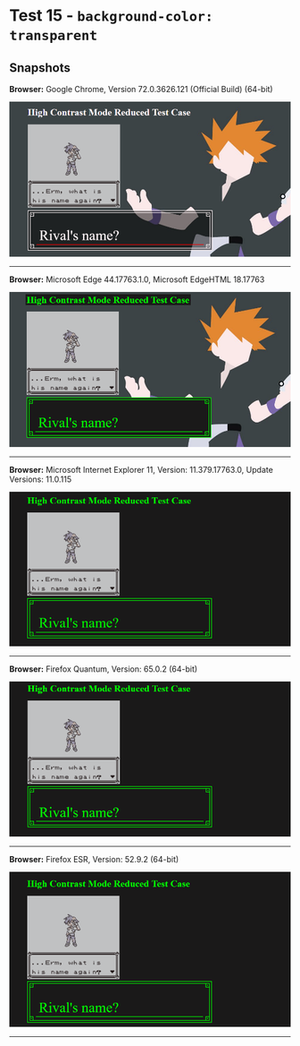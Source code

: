 # Test 15 - `background-color: transparent`

## Snapshots
**Browser:** Google Chrome, Version 72.0.3626.121 (Official Build) (64-bit)

![Chrome Snapshot](/15-transparent/snapshots/GoogleChrome.png)
___

**Browser:** Microsoft Edge 44.17763.1.0, Microsoft EdgeHTML 18.17763

![Edge Snapshot](/15-transparent/snapshots/MicrosoftEdge_HCM.png)
___
**Browser:** Microsoft Internet Explorer 11, Version: 11.379.17763.0, Update Versions: 11.0.115

![Internet Explorer Snapshot](/15-transparent/snapshots/InternetExplorer_HCM.png)
___
**Browser:** Firefox Quantum, Version: 65.0.2 (64-bit)

![Firefox Quantum Snapshot](/15-transparent/snapshots/FirefoxQuantum_HCM.png)
___
**Browser:** Firefox ESR, Version: 52.9.2 (64-bit)

![Firefox ESR Snapshot](/15-transparent/snapshots/FirefoxESR_HCM.png)
___
